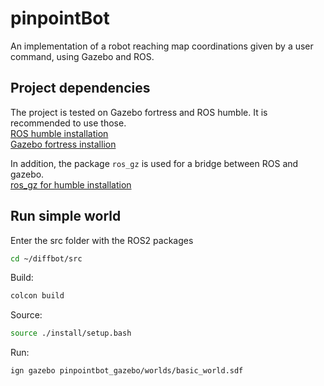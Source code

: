 # pinpointBot

An implementation of a robot reaching map coordinations given by a user command, using Gazebo and ROS.

## Project dependencies

The project is tested on Gazebo fortress and ROS humble.
It is recommended to use those.  
[ROS humble installation](https://docs.ros.org/en/humble/Installation.html)  
[Gazebo fortress installion](https://gazebosim.org/docs/fortress/install)

In addition, the package `ros_gz` is used for a bridge between ROS and gazebo.  
[ros_gz for humble installation](https://github.com/gazebosim/ros_gz/tree/humble)

## Run simple world

Enter the src folder with the ROS2 packages

```sh
cd ~/diffbot/src
```

Build:

```sh
colcon build
```


Source:

```sh
source ./install/setup.bash 
```

Run:

```sh
ign gazebo pinpointbot_gazebo/worlds/basic_world.sdf 
```